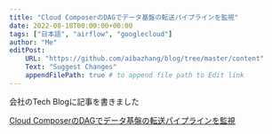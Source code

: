 ```yaml
---
title: "Cloud ComposerのDAGでデータ基盤の転送パイプラインを監視"
date: 2022-08-18T00:00:00+00:00
tags: ["日本語", "airflow", "googlecloud"]
author: "Me"
editPost:
    URL: "https://github.com/aibazhang/blog/tree/master/content"
    Text: "Suggest Changes"
    appendFilePath: true # to append file path to Edit link
---
```


会社のTech Blogに記事を書きました

[Cloud ComposerのDAGでデータ基盤の転送パイプラインを監視](https://buildersbox.corp-sansan.com/entry/2022/08/18/110000)